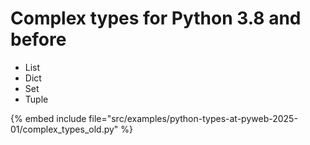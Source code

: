 # Complex types for Python 3.8 and before

* List
* Dict
* Set
* Tuple

{% embed include file="src/examples/python-types-at-pyweb-2025-01/complex_types_old.py" %}


